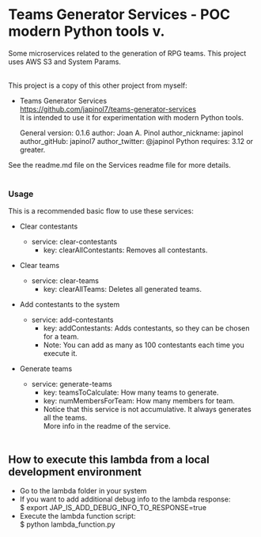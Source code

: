 Teams Generator Services - POC modern Python tools v.
=====================================================

Some microservices related to the generation of RPG teams.
This project uses AWS S3 and System Params. <br /> <br />

This project is a copy of this other project from myself:
* Teams Generator Services <br> https://github.com/japinol7/teams-generator-services <br>
It is intended to use it for experimentation with modern Python tools.<br>


	General version: 0.1.6
	author: Joan A. Pinol
	author_nickname: japinol
	author_gitHub: japinol7
	author_twitter: @japinol
	Python requires: 3.12 or greater.


See the readme.md file on the Services readme file for more details.
<br /> <br />


### Usage

This is a recommended basic flow to use these services:

* Clear contestants
  * service: clear-contestants
    * key: clearAllContestants: Removes all contestants.

* Clear teams
  * service: clear-teams
    * key: clearAllTeams: Deletes all generated teams.

* Add contestants to the system
  * service: add-contestants
    * key: addContestants: Adds contestants, so they can be chosen for a team.
    * Note: You can add as many as 100 contestants each time you execute it.

* Generate teams
  * service: generate-teams
    * key: teamsToCalculate: How many teams to generate.
    * key: numMembersForTeam: How many members for team.
    * Notice that this service is not accumulative. It always generates all the teams. <br />
      More info in the readme of the service.
<br /> <br />


## How to execute this lambda from a local development environment

* Go to the lambda folder in your system
* If you want to add additional debug info to the lambda response:<br>
  $ export JAP_IS_ADD_DEBUG_INFO_TO_RESPONSE=true<br>
* Execute the lambda function script:<br>
  $ python lambda_function.py

